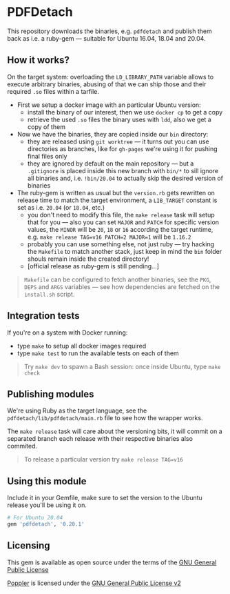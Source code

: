 # PDFDetach

This repository downloads the binaries, e.g. `pdfdetach` and publish them back as i.e. a ruby-gem &mdash; suitable for Ubuntu 16.04, 18.04 and 20.04.

## How it works?

On the target system: overloading the `LD_LIBRARY_PATH` variable allows to execute arbitrary binaries, abusing of that we can ship those and their required `.so` files within a tarfile.

- First we setup a docker image with an particular Ubuntu version:
  - install the binary of our interest, then we use `docker cp` to get a copy
  - retrieve the used `.so` files the binary uses with `ldd`, also we get a copy of them
- Now we have the binaries, they are copied inside our `bin` directory:
  - they are released using `git worktree` &mdash; it turns out you can use directories as branches, like for `gh-pages` we're using it for pushing final files only
  - they are ignored by default on the main repository &mdash; but a `.gitignore` is placed inside this new branch with `bin/*` to sill ignore all binaries and, i.e. `!bin/20.04` to actually skip the desired version of binaries
- The ruby-gem is written as usual but the `version.rb` gets rewritten on release time to match the target environment, a `LIB_TARGET` constant is set as i.e. `20.04` (or `18.04`, etc.)
  - you don't need to modify this file, the `make release` task will setup that for you &mdash; also you can set `MAJOR` and `PATCH` for specific version values, the `MINOR` will be `20`, `18` or `16` according the target runtime, e.g. `make release TAG=v16 PATCH=2 MAJOR=1` will be `1.16.2`
  - probably you can use something else, not just ruby &mdash; try hacking the `Makefile` to match another stack, just keep in mind the `bin` folder shouls remain inside the created directory!
  - [official release as ruby-gem is still pending...]

> `Makefile` can be configured to fetch another binaries, see the `PKG`, `DEPS` and `ARGS` variables &mdash; see how dependencies are fetched on the `install.sh` script.

## Integration tests

If you're on a system with Docker running:

- type `make` to setup all docker images required
- type `make test` to run the available tests on each of them

> Try `make dev` to spawn a Bash session: once inside Ubuntu, type `make check`

## Publishing modules

We're using Ruby as the target language, see the `pdfdetach/lib/pdfdetach/main.rb` file to see how the wrapper works.

The `make release` task will care about the versioning bits, it will commit on a separated branch each release with their respective binaries also commited.

> To release a particular version try `make release TAG=v16`

## Using this module

Include it in your Gemfile, make sure to set the version to the Ubuntu release you'll be using it on.

```ruby
# For Ubuntu 20.04
gem 'pdfdetach', '0.20.1'
```

## Licensing

This gem is available as open source under the terms of the [GNU General Public License](https://www.gnu.org/licenses/gpl-3.0.txt)

[Poppler](https://gitlab.freedesktop.org/poppler/poppler) is licensed under the [GNU General Public License v2](https://www.gnu.org/licenses/old-licenses/gpl-2.0.txt)
